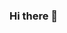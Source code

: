 ### Hi there 👋

<!--
**INAMULFAYAZWAIDA2001/INAMULFAYAZWAIDA2001** is a ✨ _special_ ✨ repository because its `README.md` (this file) appears on your GitHub profile.

Here are some ideas to get you started:

- 🔭 I’m currently working on ... how to get my life together and make coding my breadearing skill
- 🌱 I’m currently learning ... coding and life
- 👯 I’m looking to collaborate on ... basic beginner level projects (JAVA)
- 🤔 I’m looking for help with ... learning and finding more and more opportunities in the field of coding 
- 💬 Ask me about ... anything 
- 📫 How to reach me: ... email
- 😄 Pronouns: ... HE
- ⚡ Fun fact: ... I am an engineer
-->
